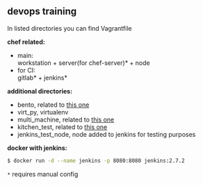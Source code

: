 ## devops training
In listed directories you can find Vagrantfile  

**chef related:**  
- main:  
workstation + server(for chef-server)* + node 
- for CI:  
gitlab* + jenkins*

**additional directories:**  
- bento, related to [this one](https://github.com/chef/bento)
- virt_py, virtualenv
- multi_machine, related to [this one](https://www.vagrantup.com/docs/multi-machine/ )
- kitchen_test, related to [this one](https://docs.chef.io/kitchen.html)
- jenkins_test_node, node added to jenkins for testing purposes

**docker with jenkins:**  
```bash
$ docker run -d --name jenkins -p 8080:8080 jenkins:2.7.2
```

`*` requires manual config
